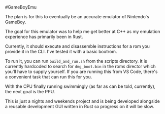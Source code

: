 #GameBoyEmu

The plan is for this to eventually be an accurate emulator of Nintendo's GameBoy.

The goal for this emulator was to help me get better at C++ as my emulation experience has primarily been in Rust. 

Currently, it should execute and disassemble instructions for a rom you provide it in the CLI. I've tested it with a basic bootrom. 

To run it, you can run `build_and_run.sh` from the scripts directory. It is currently hardcoded to search for `dmg_boot.bin` in the roms director which you'll have to supply yourself. If you are running this from VS Code, there's a convenient task that can run this for you.

With the CPU finally running swimmingly (as far as can be told, currently), the next goal is the PPU.

This is just a nights and weekends project and is being developed alongside a reusable development GUI written in Rust so progress on it will be slow.
